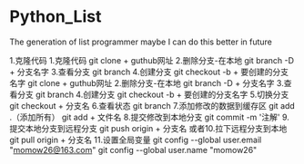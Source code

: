 # Python_List
The generation of list programmer
maybe I can do this better in future

1.克隆代码
1.克隆代码
git clone + guthub网址
2.删除分支-在本地
git branch -D + 分支名字
3.查看分支
git branch
4.创建分支
git checkout -b + 要创建的分支名字
git clone + guthub网址
2.删除分支-在本地
git branch -D + 分支名字
3.查看分支
git branch
4.创建分支
git checkout -b + 要创建的分支名字
5.切换分支
git checkout + 分支名
6.查看状态
git branch
7.添加修改的数据到缓存区
git add .（添加所有）
git add + 文件名
8.提交修改到本地分支
git commit -m '注解'
9.提交本地分支到远程分支
git push origin + 分支名
或者10.拉下远程分支到本地
git pull origin + 分支名
11.设置全局变量
git config --global user.email "momow26@163.com"
git config --global user.name "momow26"

